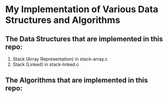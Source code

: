 # My Implementation of Various Data Structures and Algorithms
## The Data Structures that are implemented in this repo:
1. Stack (Array Representation) in stack-array.c
2. Stack (Linked) in stack-linked.c

## The Algorithms that are implemented in this repo:
